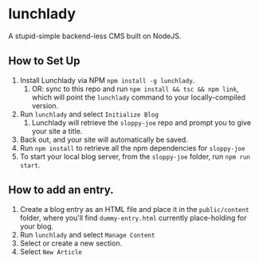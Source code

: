# lunchlady
A stupid-simple backend-less CMS built on NodeJS.

## How to Set Up
1. Install Lunchlady via NPM `npm install -g lunchlady`.
   1. OR: sync to this repo and run `npm install && tsc && npm link`, which will point the `lunchlady` command to your locally-compiled version.
2. Run `lunchlady` and select `Initialize Blog`
   1. Lunchlady will retrieve the `sloppy-joe` repo and prompt you to give your site a title.
3. Back out, and your site will automatically be saved.
4. Run `npm install` to retrieve all the npm dependencies for `sloppy-joe`
5. To start your local blog server, from the `sloppy-joe` folder, run `npm run start`.

## How to add an entry.
1. Create a blog entry as an HTML file and place it in the `public/content` folder, where you'll find `dummy-entry.html` currently place-holding for your blog.
2. Run `lunchlady` and select `Manage Content`
3. Select or create a new section.
4. Select `New Article`
